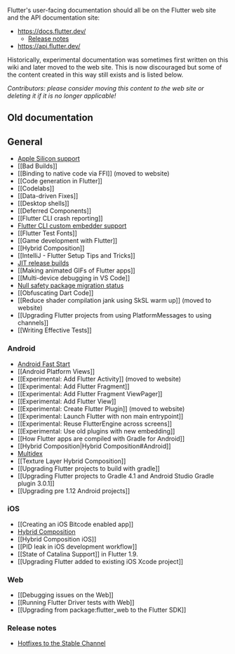 <!-- Don't add user documentation to the wiki. User documentation belongs on the web site. -->
<!-- We only have these pages for historical reasons. -->

Flutter's user-facing documentation should all be on the Flutter web site and the API documentation site:

- https://docs.flutter.dev/
  - [Release notes](https://flutter.dev/docs/development/tools/sdk/release-notes)
- https://api.flutter.dev/

Historically, experimental documentation was sometimes first written on this wiki and later moved to the web site. This is
now discouraged but some of the content created in this way still exists and is listed below.

_Contributors: please consider moving this content to the web site or deleting it if it is no longer applicable!_

## Old documentation

## General

<!-- don't add things here; if you have a new feature, it should be documented on the web site not the wiki -->
- [Apple Silicon support](https://github.com/flutter/flutter/wiki/Developing-with-Flutter-on-Apple-Silicon)
- [[Bad Builds]]
- [[Binding to native code via FFI]] (moved to website)
- [[Code generation in Flutter]]
- [[Codelabs]]
- [[Data-driven Fixes]]
- [[Desktop shells]]
- [[Deferred Components]]
- [[Flutter CLI crash reporting]]
- [Flutter CLI custom embedder support](https://github.com/flutter/flutter/wiki/Using-custom-embedders-with-the-Flutter-CLI)
- [[Flutter Test Fonts]]
- [[Game development with Flutter]]
- [[Hybrid Composition]]
- [[IntelliJ - Flutter Setup Tips and Tricks]]
- [JIT release builds](https://github.com/flutter/flutter/wiki/JIT-Release-Modes)
- [[Making animated GIFs of Flutter apps]]
- [[Multi-device debugging in VS Code]]
- [Null safety package migration status](https://github.com/dart-lang/sdk/wiki/Null-safety-migration-status)
- [[Obfuscating Dart Code]]
- [[Reduce shader compilation jank using SkSL warm up]] (moved to website)
- [[Upgrading Flutter projects from using PlatformMessages to using channels]]
- [[Writing Effective Tests]]

### Android
<!-- don't add things here; user documentation belongs on the web site not the wiki -->
- [Android Fast Start](https://github.com/flutter/flutter/wiki/Fast-Start)
- [[Android Platform Views]]
- [[Experimental: Add Flutter Activity]] (moved to website)
- [[Experimental: Add Flutter Fragment]]
- [[Experimental: Add Flutter Fragment ViewPager]]
- [[Experimental: Add Flutter View]]
- [[Experimental: Create Flutter Plugin]] (moved to website)
- [[Experimental: Launch Flutter with non main entrypoint]]
- [[Experimental: Reuse FlutterEngine across screens]]
- [[Experimental: Use old plugins with new embedding]]
- [[How Flutter apps are compiled with Gradle for Android]]
- [[Hybrid Composition|Hybrid Composition#Android]]
- [Multidex](https://github.com/flutter/flutter/wiki/Android-Multidex-support)
- [[Texture Layer Hybrid Composition]]
- [[Upgrading Flutter projects to build with gradle]]
- [[Upgrading Flutter projects to Gradle 4.1 and Android Studio Gradle plugin 3.0.1]]
- [[Upgrading pre 1.12 Android projects]]

### iOS
<!-- don't add things here; user documentation belongs on the web site not the wiki -->
- [[Creating an iOS Bitcode enabled app]]
- [Hybrid Composition](../platforms/android/Hybrid-Composition.md#ios)
- [[Hybrid Composition iOS]]
- [[PID leak in iOS development workflow]]
- [[State of Catalina Support]] in Flutter 1.9.
- [[Upgrading Flutter added to existing iOS Xcode project]]

### Web
<!-- don't add things here; user documentation belongs on the web site not the wiki -->
- [[Debugging issues on the Web]]
- [[Running Flutter Driver tests with Web]]
- [[Upgrading from package:flutter_web to the Flutter SDK]]

### Release notes
<!-- don't add things here; user documentation belongs on the web site not the wiki -->
- [Hotfixes to the Stable Channel](../releases/Hotfixes-to-the-Stable-Channel.md)
